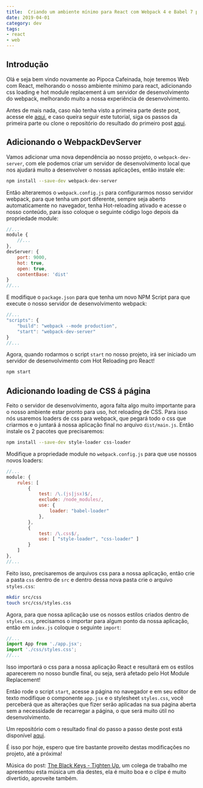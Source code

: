 ```yaml
---
title:  Criando um ambiente mínimo para React com Webpack 4 e Babel 7 parte II
date: 2019-04-01
category: dev
tags:
- react
- web
---
```


## Introdução

Olá e seja bem vindo novamente ao Pipoca Cafeinada, hoje teremos Web com React, melhorando o nosso ambiente mínimo para react, adicionando css loading e hot module replacement á um servidor de desenvolvimento do webpack, melhorando muito a nossa experiência de desenvolvimento.

Antes de mais nada, caso não tenha visto a primeira parte deste post, acesse ele [aqui][primeira-parte-post], e caso queira seguir este tutorial, siga os passos da primeira parte ou clone o repositório do resultado do primeiro post [aqui][link-repositorio-1].

## Adicionando o WebpackDevServer
Vamos adicionar uma nova dependência ao nosso projeto, o `webpack-dev-server`, com ele podemos criar um servidor de desenvolvimento local que nos ajudará muito a desenvolver o nossas aplicações, então instale ele:
``` bash
npm install --save-dev webpack-dev-server
```

Então alteraremos o `webpack.config.js` para configurarmos nosso servidor webpack, para que tenha um port diferente, sempre seja aberto automaticamente no navegador, tenha Hot-reloading ativado e acesse o nosso conteúdo, para isso coloque o seguinte código logo depois da propriedade module:
``` javascript
//...
module {
    //...
},
devServer: {
    port: 9000,
    hot: true,
    open: true,
    contentBase: 'dist'
}
//...
```

E modifique o `package.json` para que tenha um novo NPM Script para que execute o nosso servidor de desenvolvimento webpack:
``` js
//...
"scripts": {
    "build": "webpack --mode production",
    "start": "webpack-dev-server"
}
//...
```

Agora, quando rodarmos o script `start` no nosso projeto, irá ser iniciado um servidor de desenvolvimento com Hot Reloading pro React!
``` bash
npm start
```


## Adicionando loading de CSS á página
Feito o servidor de desenvolvimento, agora falta algo muito importante para o nosso ambiente estar pronto para uso, hot reloading de CSS. Para isso nós usaremos loaders de css para webpack, que pegará todo o css que criarmos e o juntará á nossa aplicação final no arquivo `dist/main.js`. Então instale os 2 pacotes que precisaremos:
``` bash
npm install --save-dev style-loader css-loader
```

Modifique a propriedade module no `webpack.config.js` para que use nossos novos loaders:
``` javascript
//...
module: {
    rules: [
        {
            test: /\.(js|jsx)$/,
            exclude: /node_modules/,
            use: {
                loader: "babel-loader"
            },
        },
        {
            test: /\.css$/,
            use: [ "style-loader", "css-loader" ]
        }
    ]
},
//...
```

Feito isso, precisaremos de arquivos css para a nossa aplicação, então crie a pasta `css` dentro de `src` e dentro dessa nova pasta crie o arquivo `styles.css`:
``` bash
mkdir src/css
touch src/css/styles.css
```

Agora, para que nossa aplicação use os nossos estilos criados dentro de `styles.css`, precisamos o importar para algum ponto da nossa aplicação, então em `index.js` coloque o seguinte `import`:
``` javascript
//...
import App from './app.jsx';
import './css/styles.css';
//...
```

Isso importará o css para a nossa aplicação React e resultará em os estilos aparecerem no nosso bundle final, ou seja, será afetado pelo Hot Module Replacement!

Então rode o script `start`, acesse a página no navegador e em seu editor de texto modifique o componente `app.jsx` e o stylesheet `styles.css`, você perceberá que as alterações que fizer serão aplicadas na sua página aberta sem a necessidade de recarregar a página, o que será muito útil no desenvolvimento.

Um repositório com o resultado final do passo a passo deste post está disponível [aqui][link-repositorio-2].

É isso por hoje, espero que tire bastante proveito destas modificações no projeto, até a próxima!

Música do post: [The Black Keys - Tighten Up][musica-do-post], um colega de trabalho me apresentou esta música um dia destes, ela é muito boa e o clipe é muito divertido, aproveite também.

[link-repositorio-1]: https://github.com/jonathan-santos/react-ambiente-minimo/tree/1.0.1
[link-repositorio-2]: https://github.com/jonathan-santos/react-ambiente-minimo/tree/2.0.0
[musica-do-post]: https://youtu.be/mpaPBCBjSVc
[primeira-parte-post]: /2019/03/11/criando-um-ambiente-minimo-para-react.html